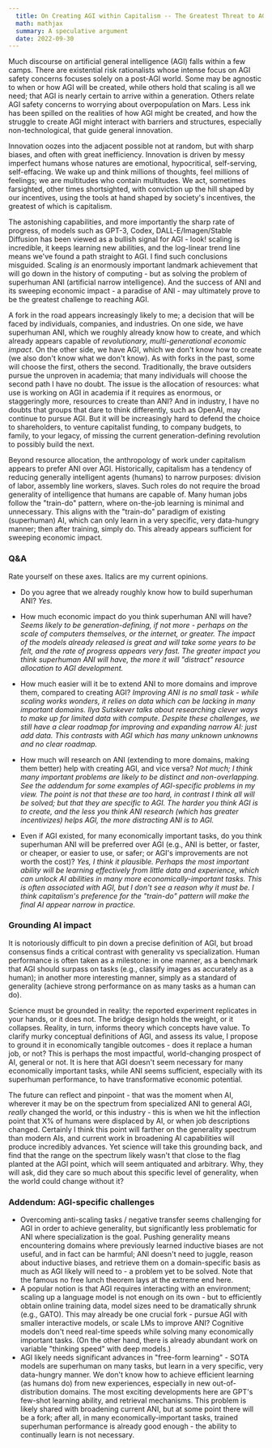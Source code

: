 ```yaml
---
  title: On Creating AGI within Capitalism -- The Greatest Threat to AGI is ANI.
  math: mathjax
  summary: A speculative argument
  date: 2022-09-30
---
```


Much discourse on artificial general intelligence (AGI) falls within a few camps. There are existential risk rationalists whose intense focus on AGI safety concerns focuses solely on a post-AGI world. Some may be agnostic to when or how AGI will be created, while others hold that scaling is all we need; that AGI is nearly certain to arrive within a generation. Others relate AGI safety concerns to worrying about overpopulation on Mars. Less ink has been spilled on the realities of how AGI might be created, and how the struggle to create AGI might interact with barriers and structures, especially non-technological, that guide general innovation. 

Innovation oozes into the adjacent possible not at random, but with sharp biases, and often with great inefficiency. Innovation is driven by messy imperfect humans whose natures are emotional, hypocritical, self-serving, self-effacing. We wake up and think millions of thoughts, feel millions of feelings; we are multitudes who contain multitudes. We act, sometimes farsighted, other times shortsighted, with conviction up the hill shaped by our incentives, using the tools at hand shaped by society's incentives, the greatest of which is capitalism. 

The astonishing capabilities, and more importantly the sharp rate of progress, of models such as GPT-3, Codex, DALL-E/Imagen/Stable Diffusion has been viewed as a bullish signal for AGI - look! scaling is incredible, it keeps learning new abilities, and the log-linear trend line means we've found a path straight to AGI. I find such conclusions misguided. Scaling *is* an enormously important landmark achievement that will go down in the history of computing - but as solving the problem of superhuman ANI (artificial narrow intelligence). And the success of ANI and its sweeping economic impact - a paradise of ANI - may ultimately prove to be the greatest challenge to reaching AGI.

A fork in the road appears increasingly likely to me; a decision that will be faced by individuals, companies, and industries. On one side, we have superhuman ANI, which we roughly already know how to create, and which already appears capable of *revolutionary, multi-generational economic impact*. On the other side, we have AGI, which we don't know how to create (we also don't know what we don't know). As with forks in the past, some will choose the first, others the second. Traditionally, the brave outsiders pursue the unproven in academia; that many individuals will choose the second path I have no doubt. The issue is the allocation of resources: what use is working on AGI in academia if it requires as enormous, or staggeringly more, resources to create than ANI? And in industry, I have no doubts that groups that dare to think differently, such as OpenAI, may continue to pursue AGI. But it will be increasingly hard to defend the choice to shareholders, to venture capitalist funding, to company budgets, to family, to your legacy, of missing the current generation-defining revolution to possibly build the next. 

Beyond resource allocation, the anthropology of work under capitalism appears to prefer ANI over AGI. Historically, capitalism has a tendency of reducing generally intelligent agents (humans) to narrow purposes: division of labor, assembly line workers, slaves. Such roles do not require the broad generality of intelligence that humans are capable of. Many human jobs follow the "train-do" pattern, where on-the-job learning is minimal and unnecessary. This aligns with the "train-do" paradigm of existing (superhuman) AI, which can only learn in a very specific, very data-hungry manner; then after training, simply do. This already appears sufficient for sweeping economic impact. 

### Q&A

Rate yourself on these axes. Italics are my current opinions.

- Do you agree that we already roughly know how to build superhuman ANI? *Yes.*

- How much economic impact do you think superhuman ANI will have? *Seems likely to be generation-defining, if not more - perhaps on the scale of computers themselves, or the internet, or greater. The impact of the models already released is great and will take some years to be felt, and the rate of progress appears very fast. The greater impact you think superhuman ANI will have, the more it will "distract" resource allocation to AGI development.*

- How much easier will it be to extend ANI to more domains and improve them, compared to creating AGI? *Improving ANI is no small task - while scaling works wonders, it relies on data which can be lacking in many important domains. Ilya Sutskever talks about researching clever ways to make up for limited data with compute. Despite these challenges, we still have a clear roadmap for improving and expanding narrow AI: just add data. This contrasts with AGI which has many unknown unknowns and no clear roadmap.*

- How much will research on ANI (extending to more domains, making them better) help with creating AGI, and vice versa? *Not much; I think many important problems are likely to be distinct and non-overlapping. See the addendum for some examples of AGI-specific problems in my view. The point is not that these are too hard, in contrast I think all will be solved; but that they are specific to AGI. The harder you think AGI is to create, and the less you think ANI research (which has greater incentivizes) helps AGI, the more distracting ANI is to AGI.*

- Even if AGI existed, for many economically important tasks, do you think superhuman ANI will be preferred over AGI (e.g., ANI is better, or faster, or cheaper, or easier to use, or safer; or AGI's improvements are not worth the cost)? *Yes, I think it plausible. Perhaps the most important ability will be learning effectively from little data and experience, which can unlock AI abilities in many more economically-important tasks. This is often associated with AGI, but I don't see a reason why it must be. I think capitalism's preference for the "train-do" pattern will make the final AI appear narrow in practice.* 

### Grounding AI impact

It is notoriously difficult to pin down a precise definition of AGI, but broad consensus finds a critical contrast with generality vs specialization. Human performance is often taken as a milestone: in one manner, as a benchmark that AGI should surpass on tasks (e.g., classify images as accurately as a human); in another more interesting manner, simply as a standard of generality (achieve strong performance on as many tasks as a human can do).

Science must be grounded in reality: the reported experiment replicates in your hands, or it does not. The bridge design holds the weight, or it collapses. Reality, in turn, informs theory which concepts have value. To clarify murky conceptual definitions of AGI, and assess its value, I propose to ground it in economically tangible outcomes - does it replace a human job, or not? This is perhaps the most impactful, world-changing prospect of AI, general or not. It is here that AGI doesn't seem necessary for many economically important tasks, while ANI seems sufficient, especially with its superhuman performance, to have transformative economic potential. 

The future can reflect and pinpoint - that was the moment when AI, wherever it may be on the spectrum from specialized ANI to general AGI, *really* changed the world, or this industry - this is when we hit the inflection point that X% of humans were displaced by AI, or when job descriptions changed. Certainly I think this point will farther on the generality spectrum than modern AIs, and current work in broadening AI capabilities will produce incredibly advances. Yet science will take this grounding back, and find that the range on the spectrum likely wasn't that close to the flag planted at the AGI point, which will seem antiquated and arbitrary. Why, they will ask, did they care so much about this specific level of generality, when the world could change without it?



### Addendum: AGI-specific challenges

- Overcoming anti-scaling tasks / negative transfer seems challenging for AGI in order to achieve generality, but significantly less problematic for ANI where specialization is the goal. Pushing generality means encountering domains where previously learned inductive biases are not useful, and in fact can be harmful; ANI doesn't need to juggle, reason about inductive biases, and retrieve them on a domain-specific basis as much as AGI likely will need to - a problem yet to be solved. Note that the famous no free lunch theorem lays at the extreme end here. 
- A popular notion is that AGI requires interacting with an environment; scaling up a language model is not enough on its own - but to efficiently obtain online training data, model sizes need to be dramatically shrunk (e.g., GATO). This may already be one crucial fork - pursue AGI with smaller interactive models, or scale LMs to improve ANI? Cognitive models don't need real-time speeds while solving many economically important tasks. (On the other hand, there is already abundant work on variable "thinking speed" with deep models.)
- AGI likely needs significant advances in "free-form learning" - SOTA models are superhuman on many tasks, but learn in a very specific, very data-hungry manner. We don't know how to achieve efficient learning (as humans do) from new experiences, especially in new out-of-distribution domains. The most exciting developments here are GPT's few-shot learning ability, and retrieval mechanisms. This problem is likely shared with broadening current ANI, but at some point there will be a fork; after all, in many economically-important tasks, trained superhuman performance is already good enough - the ability to continually learn is not necessary.  